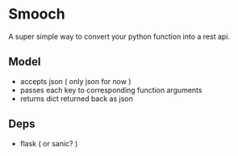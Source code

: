 # Smooch

A super simple way to convert your python function into a rest api.

## Model

- accepts json ( only json for now )
- passes each key to corresponding function arguments
- returns dict returned back as json

## Deps

- flask ( or sanic? )
